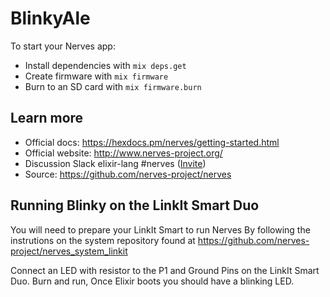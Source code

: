 # BlinkyAle

To start your Nerves app:

  * Install dependencies with `mix deps.get`
  * Create firmware with `mix firmware`
  * Burn to an SD card with `mix firmware.burn`

## Learn more

  * Official docs: https://hexdocs.pm/nerves/getting-started.html
  * Official website: http://www.nerves-project.org/
  * Discussion Slack elixir-lang #nerves ([Invite](https://elixir-slackin.herokuapp.com/))
  * Source: https://github.com/nerves-project/nerves


## Running Blinky on the LinkIt Smart Duo

You will need to prepare your LinkIt Smart to run Nerves By following the instrutions
on the system repository found at https://github.com/nerves-project/nerves_system_linkit

Connect an LED with resistor to the P1 and Ground Pins on the LinkIt Smart Duo.
Burn and run, Once Elixir boots you should have a blinking LED.
